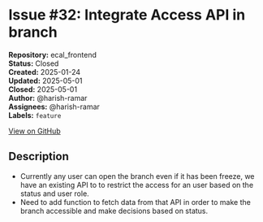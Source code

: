 # Issue #32: Integrate Access API in branch

**Repository:** ecal_frontend  
**Status:** Closed  
**Created:** 2025-01-24  
**Updated:** 2025-05-01  
**Closed:** 2025-05-01  
**Author:** @harish-ramar  
**Assignees:** @harish-ramar  
**Labels:** `feature`  

[View on GitHub](https://github.com/Simtestlab/ecal_frontend/issues/32)

## Description

- Currently any user can open the branch even if it has been freeze, we have an existing API to to restrict the access for an user based on the status and user role.
- Need to add function to fetch data from that API in order to make the branch accessible and make decisions based on status.